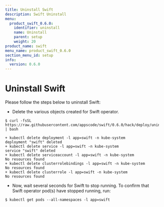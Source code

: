 ```yaml
---
title: Uninstall Swift
description: Swift Uninstall
menu:
  product_swift_0.6.0:
    identifier: uninstall
    name: Uninstall
    parent: setup
    weight: 20
product_name: swift
menu_name: product_swift_0.6.0
section_menu_id: setup
info:
  version: 0.6.0
---
```


# Uninstall Swift
Please follow the steps below to uninstall Swift:

- Delete the various objects created for Swift operator.

```console
$ curl -fsSL https://raw.githubusercontent.com/appscode/swift/0.6.0/hack/deploy/uninstall.sh | bash

+ kubectl delete deployment -l app=swift -n kube-system
deployment "swift" deleted
+ kubectl delete service -l app=swift -n kube-system
service "swift" deleted
+ kubectl delete serviceaccount -l app=swift -n kube-system
No resources found
+ kubectl delete clusterrolebindings -l app=swift -n kube-system
No resources found
+ kubectl delete clusterrole -l app=swift -n kube-system
No resources found
```

- Now, wait several seconds for Swift to stop running. To confirm that Swift operator pod(s) have stopped running, run:

```console
$ kubectl get pods --all-namespaces -l app=swift
```
